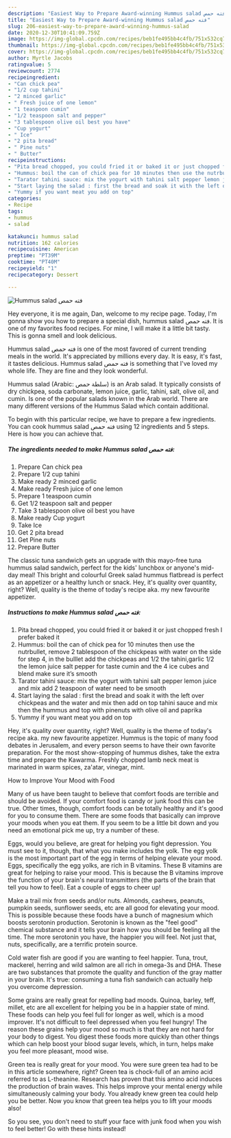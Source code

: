 ```yaml
---
description: "Easiest Way to Prepare Award-winning Hummus salad فته حمص"
title: "Easiest Way to Prepare Award-winning Hummus salad فته حمص"
slug: 206-easiest-way-to-prepare-award-winning-hummus-salad
date: 2020-12-30T10:41:09.759Z
image: https://img-global.cpcdn.com/recipes/beb1fe495bb4c4fb/751x532cq70/hummus-salad-فته-حمص-recipe-main-photo.jpg
thumbnail: https://img-global.cpcdn.com/recipes/beb1fe495bb4c4fb/751x532cq70/hummus-salad-فته-حمص-recipe-main-photo.jpg
cover: https://img-global.cpcdn.com/recipes/beb1fe495bb4c4fb/751x532cq70/hummus-salad-فته-حمص-recipe-main-photo.jpg
author: Myrtle Jacobs
ratingvalue: 5
reviewcount: 2774
recipeingredient:
- "Can chick pea"
- "1/2 cup tahini"
- "2 minced garlic"
- " Fresh juice of one lemon"
- "1 teaspoon cumin"
- "1/2 teaspoon salt and pepper"
- "3 tablespoon olive oil best you have"
- "Cup yogurt"
- " Ice"
- "2 pita bread"
- " Pine nuts"
- " Butter"
recipeinstructions:
- "Pita bread chopped, you could fried it or baked it or just chopped fresh I prefer baked it"
- "Hummus: boil the can of chick pea for 10 minutes then use the nutrbullet, remove 2 tablespoon of the chickpeas with water on the side for step 4, in the bulllet add the chickpeas and 1/2 the tahini,garlic 1/2 the lemon juice salt pepper for taste cumin and the 4 ice cubes and blend make sure it’s smooth"
- "Tarator tahini sauce: mix the yogurt with tahini salt pepper lemon juice and mix add 2 teaspoon of water need to be smooth"
- "Start laying the salad : first the bread and soak it with the left over chickpeas and the water and mix then add on top tahini sauce and mix then the hummus and top with pinenuts with olive oil and paprika"
- "Yummy if you want meat you add on top"
categories:
- Recipe
tags:
- hummus
- salad

katakunci: hummus salad 
nutrition: 162 calories
recipecuisine: American
preptime: "PT39M"
cooktime: "PT40M"
recipeyield: "1"
recipecategory: Dessert

---
```



![Hummus salad فته حمص](https://img-global.cpcdn.com/recipes/beb1fe495bb4c4fb/751x532cq70/hummus-salad-فته-حمص-recipe-main-photo.jpg)

Hey everyone, it is me again, Dan, welcome to my recipe page. Today, I'm gonna show you how to prepare a special dish, hummus salad فته حمص. It is one of my favorites food recipes. For mine, I will make it a little bit tasty. This is gonna smell and look delicious.

Hummus salad فته حمص is one of the most favored of current trending meals in the world. It's appreciated by millions every day. It is easy, it's fast, it tastes delicious. Hummus salad فته حمص is something that I've loved my whole life. They are fine and they look wonderful.

Hummus salad (Arabic: سلطة حمص‎) is an Arab salad. It typically consists of dry chickpea, soda carbonate, lemon juice, garlic, tahini, salt, olive oil, and cumin. Is one of the popular salads known in the Arab world. There are many different versions of the Hummus Salad which contain additional.


To begin with this particular recipe, we have to prepare a few ingredients. You can cook hummus salad فته حمص using 12 ingredients and 5 steps. Here is how you can achieve that.

<!--inarticleads1-->

##### The ingredients needed to make Hummus salad فته حمص:

1. Prepare Can chick pea
1. Prepare 1/2 cup tahini
1. Make ready 2 minced garlic
1. Make ready  Fresh juice of one lemon
1. Prepare 1 teaspoon cumin
1. Get 1/2 teaspoon salt and pepper
1. Take 3 tablespoon olive oil best you have
1. Make ready Cup yogurt
1. Take  Ice
1. Get 2 pita bread
1. Get  Pine nuts
1. Prepare  Butter


The classic tuna sandwich gets an upgrade with this mayo-free tuna hummus salad sandwich, perfect for the kids&#39; lunchbox or anyone&#39;s mid-day meal! This bright and colourful Greek salad hummus flatbread is perfect as an appetizer or a healthy lunch or snack. Hey, it&#39;s quality over quantity, right? Well, quality is the theme of today&#39;s recipe aka. my new favourite appetizer. 

<!--inarticleads2-->

##### Instructions to make Hummus salad فته حمص:

1. Pita bread chopped, you could fried it or baked it or just chopped fresh I prefer baked it
1. Hummus: boil the can of chick pea for 10 minutes then use the nutrbullet, remove 2 tablespoon of the chickpeas with water on the side for step 4, in the bulllet add the chickpeas and 1/2 the tahini,garlic 1/2 the lemon juice salt pepper for taste cumin and the 4 ice cubes and blend make sure it’s smooth
1. Tarator tahini sauce: mix the yogurt with tahini salt pepper lemon juice and mix add 2 teaspoon of water need to be smooth
1. Start laying the salad : first the bread and soak it with the left over chickpeas and the water and mix then add on top tahini sauce and mix then the hummus and top with pinenuts with olive oil and paprika
1. Yummy if you want meat you add on top


Hey, it&#39;s quality over quantity, right? Well, quality is the theme of today&#39;s recipe aka. my new favourite appetizer. Hummus is the topic of many food debates in Jerusalem, and every person seems to have their own favorite preparation. For the most show-stopping of hummus dishes, take the extra time and prepare the Kawarma. Freshly chopped lamb neck meat is marinated in warm spices, za&#39;atar, vinegar, mint. 

How to Improve Your Mood with Food


Many of us have been taught to believe that comfort foods are terrible and should be avoided. If your comfort food is candy or junk food this can be true. Other times, though, comfort foods can be totally healthy and it's good for you to consume them. There are some foods that basically can improve your moods when you eat them. If you seem to be a little bit down and you need an emotional pick me up, try a number of these.

Eggs, would you believe, are great for helping you fight depression. You must see to it, though, that what you make includes the yolk. The egg yolk is the most important part of the egg in terms of helping elevate your mood. Eggs, specifically the egg yolks, are rich in B vitamins. These B vitamins are great for helping to raise your mood. This is because the B vitamins improve the function of your brain's neural transmitters (the parts of the brain that tell you how to feel). Eat a couple of eggs to cheer up!

Make a trail mix from seeds and/or nuts. Almonds, cashews, peanuts, pumpkin seeds, sunflower seeds, etc are all good for elevating your mood. This is possible because these foods have a bunch of magnesium which boosts serotonin production. Serotonin is known as the "feel good" chemical substance and it tells your brain how you should be feeling all the time. The more serotonin you have, the happier you will feel. Not just that, nuts, specifically, are a terrific protein source.

Cold water fish are good if you are wanting to feel happier. Tuna, trout, mackerel, herring and wild salmon are all rich in omega-3s and DHA. These are two substances that promote the quality and function of the gray matter in your brain. It's true: consuming a tuna fish sandwich can actually help you overcome depression. 

Some grains are really great for repelling bad moods. Quinoa, barley, teff, millet, etc are all excellent for helping you be in a happier state of mind. These foods can help you feel full for longer as well, which is a mood improver. It's not difficult to feel depressed when you feel hungry! The reason these grains help your mood so much is that they are not hard for your body to digest. You digest these foods more quickly than other things which can help boost your blood sugar levels, which, in turn, helps make you feel more pleasant, mood wise.

Green tea is really great for your mood. You were sure green tea had to be in this article somewhere, right? Green tea is chock-full of an amino acid referred to as L-theanine. Research has proven that this amino acid induces the production of brain waves. This helps improve your mental energy while simultaneously calming your body. You already knew green tea could help you be better. Now you know that green tea helps you to lift your moods also!

So you see, you don't need to stuff your face with junk food when you wish to feel better! Go  with  these hints  instead!

